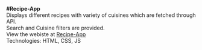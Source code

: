 **#Recipe-App**  
Displays different recipes with variety of cuisines which are fetched through API.  
Search and Cuisine filters are provided.  
View the webiste at [Recipe-App](https://nikhitha1211.github.io/Recipe-App/)   
Technologies: HTML, CSS, JS

